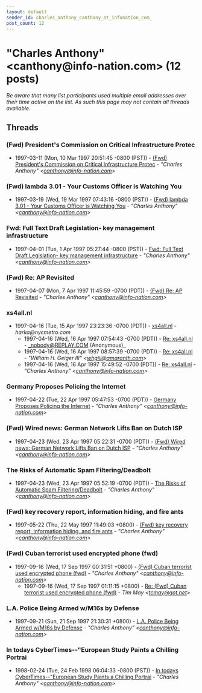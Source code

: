 ```yaml
---
layout: default
sender_id: charles_anthony_canthony_at_infonation_com_
post_count: 12
---
```


# "Charles Anthony" <canthony<span>@</span>info-nation.com> (12 posts)

_Be aware that many list participants used multiple email addresses over their time active on the list. As such this page may not contain all threads available._

## Threads

### (Fwd) President's Commission on Critical Infrastructure Protec
+ 1997-03-11 (Mon, 10 Mar 1997 20:51:45 -0800 (PST)) - [(Fwd) President's Commission on Critical Infrastructure Protec](/archive/1997/03/5826a00957e586115f4e0fa47789ee32d95a1abfaab53b5af835eefd61c0cfeb) - _"Charles Anthony" \<canthony@info-nation.com\>_

### (Fwd) lambda 3.01 - Your Customs Officer is Watching You
+ 1997-03-19 (Wed, 19 Mar 1997 07:43:16 -0800 (PST)) - [(Fwd) lambda 3.01 - Your Customs Officer is Watching You](/archive/1997/03/ac7e893fc53a4d50651cf1d9745e0fe80adc513bff2872e2d9f5933a7b026f86) - _"Charles Anthony" \<canthony@info-nation.com\>_

### Fwd: Full Text Draft Legislation- key management infrastructure
+ 1997-04-01 (Tue, 1 Apr 1997 05:27:44 -0800 (PST)) - [Fwd: Full Text Draft Legislation- key management infrastructure](/archive/1997/04/ae22e9316b135f99dcb084bd8c19e0e4ff0244e1bb9658ccffee78db5ba5fb3f) - _"Charles Anthony" \<canthony@info-nation.com\>_

### (Fwd) Re: AP Revisited
+ 1997-04-07 (Mon, 7 Apr 1997 11:45:59 -0700 (PDT)) - [(Fwd) Re: AP Revisited](/archive/1997/04/ad274542b09b08c3d64be6f491805897a7e01dd15c38c1b49c28d9ddd4585987) - _"Charles Anthony" \<canthony@info-nation.com\>_

### xs4all.nl
+ 1997-04-16 (Tue, 15 Apr 1997 23:23:36 -0700 (PDT)) - [xs4all.nl](/archive/1997/04/ed6b5854333bc31a61e5abdbb40f053f73c82830880da64d9b380c1df87071a1) - _harka@nycmetro.com_
  + 1997-04-16 (Wed, 16 Apr 1997 07:54:43 -0700 (PDT)) - [Re: xs4all.nl](/archive/1997/04/47e89799748e3b97a225b2b6b75a48e10b0355ec595d645ac3da07c0bbf34636) - _nobody@REPLAY.COM (Anonymous)_
  + 1997-04-16 (Wed, 16 Apr 1997 08:57:39 -0700 (PDT)) - [Re: xs4all.nl](/archive/1997/04/2f2f67b4b4e0edcb383b69e3ca9f77baa401f773e62d34fd603185f7f39a53e6) - _"William H. Geiger III" \<whgiii@amaranth.com\>_
  + 1997-04-16 (Wed, 16 Apr 1997 15:49:52 -0700 (PDT)) - [Re: xs4all.nl](/archive/1997/04/0b464c3675371e7159cc072d3d0625ffc3fbac9de1e07429f9e670d05fafe9da) - _"Charles Anthony" \<canthony@info-nation.com\>_

### Germany Proposes Policing the Internet
+ 1997-04-22 (Tue, 22 Apr 1997 05:47:53 -0700 (PDT)) - [Germany Proposes Policing the Internet](/archive/1997/04/0d4dc2bef11e3e0068ff85fa345658370c31ae78a6c6b59a82d564cfd329f957) - _"Charles Anthony" \<canthony@info-nation.com\>_

### (Fwd) Wired news: German Network Lifts Ban on Dutch ISP
+ 1997-04-23 (Wed, 23 Apr 1997 05:22:31 -0700 (PDT)) - [(Fwd) Wired news: German Network Lifts Ban on Dutch ISP](/archive/1997/04/afa39ef0d5bdf873729734559ee984ee01ecd36a823839a50e4fd0a93eeceedd) - _"Charles Anthony" \<canthony@info-nation.com\>_

### The Risks of Automatic Spam Filtering/Deadbolt
+ 1997-04-23 (Wed, 23 Apr 1997 05:52:19 -0700 (PDT)) - [The Risks of Automatic Spam Filtering/Deadbolt](/archive/1997/04/2b491efe91c6e63e1e1d262506ec13839903a867c2c4db5552e35c1650a6b0dd) - _"Charles Anthony" \<canthony@info-nation.com\>_

### (Fwd) key recovery report, information hiding, and fire ants
+ 1997-05-22 (Thu, 22 May 1997 11:49:03 +0800) - [(Fwd) key recovery report, information hiding, and fire ants](/archive/1997/05/8556dd3e71b895543cfe0633d2114d605618fc569b631cbd042c2a1df7dd2e3a) - _"Charles Anthony" \<canthony@info-nation.com\>_

### (Fwd) Cuban terrorist used encrypted phone (fwd)
+ 1997-09-16 (Wed, 17 Sep 1997 00:31:51 +0800) - [(Fwd) Cuban terrorist used encrypted phone (fwd)](/archive/1997/09/720497a4440de0407e9603c01aa2f27f3ff627522da2f1ceaa76521c3988ca8b) - _"Charles Anthony" \<canthony@info-nation.com\>_
  + 1997-09-16 (Wed, 17 Sep 1997 01:11:15 +0800) - [Re: (Fwd) Cuban terrorist used encrypted phone (fwd)](/archive/1997/09/ef0180239214581a668191651bba81cf9527a91ed8d4c8f70d59968a6739e07d) - _Tim May \<tcmay@got.net\>_

### L.A. Police Being Armed w/M16s by Defense
+ 1997-09-21 (Sun, 21 Sep 1997 21:30:31 +0800) - [L.A. Police Being Armed w/M16s by Defense](/archive/1997/09/99d6ba11d5095ed9fb72f5ffc1ade42248cbe56810115a4f5b5abf5997f74d18) - _"Charles Anthony" \<canthony@info-nation.com\>_

### In todays CyberTimes--"European Study Paints a Chilling  Portrai
+ 1998-02-24 (Tue, 24 Feb 1998 06:04:33 -0800 (PST)) - [In todays CyberTimes--"European Study Paints a Chilling  Portrai](/archive/1998/02/d057a7178b8fe1472a43d5c4a4c1f9c3cc341ddfb24e71679bb1cd3c34525af9) - _"Charles Anthony" \<canthony@info-nation.com\>_

